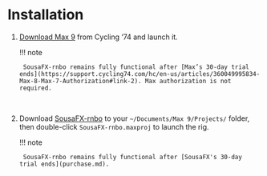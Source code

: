 # Installation

1. [Download Max 9](https://cycling74.com/downloads) from Cycling ‘74 and launch it.

	!!! note

		SousaFX-rnbo remains fully functional after [Max’s 30-day trial ends](https://support.cycling74.com/hc/en-us/articles/360049995834-Max-8-Max-7-Authorization#link-2). Max authorization is not required.
	<br>

2. Download [SousaFX-rnbo](https://github.com/Sousastep/SousaFX-rnbo/releases) to your `~/Documents/​Max 9/​Projects/` folder, then double-click `SousaFX-rnbo.maxproj` to launch the rig.

	!!! note

		SousaFX-rnbo remains fully functional after [SousaFX's 30-day trial ends](purchase.md).

